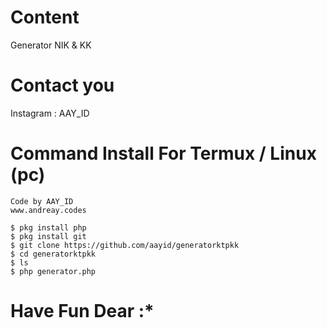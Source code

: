 # Content
Generator NIK & KK
# Contact you
Instagram : AAY_ID
# Command Install For Termux / Linux (pc)
```
Code by AAY_ID
www.andreay.codes

$ pkg install php
$ pkg install git
$ git clone https://github.com/aayid/generatorktpkk
$ cd generatorktpkk
$ ls
$ php generator.php
```
# Have Fun Dear :*
